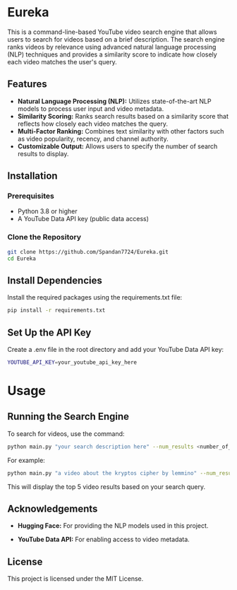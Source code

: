 # Eureka

This is a command-line-based YouTube video search engine that allows users to search for videos based on a brief description. The search engine ranks videos by relevance using advanced natural language processing (NLP) techniques and provides a similarity score to indicate how closely each video matches the user's query.

## Features

- **Natural Language Processing (NLP):** Utilizes state-of-the-art NLP models to process user input and video metadata.
- **Similarity Scoring:** Ranks search results based on a similarity score that reflects how closely each video matches the query.
- **Multi-Factor Ranking:** Combines text similarity with other factors such as video popularity, recency, and channel authority.
- **Customizable Output:** Allows users to specify the number of search results to display.


## Installation

### Prerequisites

- Python 3.8 or higher
- A YouTube Data API key (public data access)

### Clone the Repository

```bash
git clone https://github.com/Spandan7724/Eureka.git
cd Eureka
```
## Install Dependencies

Install the required packages using the requirements.txt file:

```bash
pip install -r requirements.txt
```

## Set Up the API Key

Create a .env file in the root directory and add your YouTube Data API key:

```bash
YOUTUBE_API_KEY=your_youtube_api_key_here
```

# Usage

## Running the Search Engine

To search for videos, use the command:

```bash
python main.py "your search description here" --num_results <number_of_results>
```

For example:
```bash
python main.py "a video about the kryptos cipher by lemmino" --num_results 5
```
This will display the top 5 video results based on your search query.

## Acknowledgements

- **Hugging Face:** For providing the NLP models used in this project.

- **YouTube Data API:** For enabling access to video metadata.

## License
This project is licensed under the MIT License.
